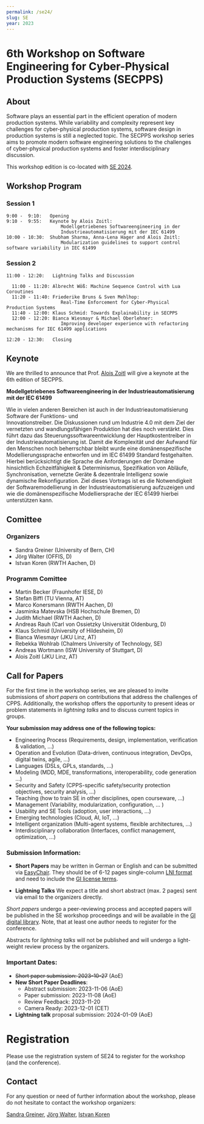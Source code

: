 ```yaml
---
permalink: /se24/
slug: SE
year: 2023 
---
```


# 6th Workshop on Software Engineering for Cyber-Physical Production Systems (SECPPS)


## About 
Software plays an essential part in the efficient operation of modern production systems. While variability and complexity represent key challenges for cyber-physical production systems,  software design in production systems is still a neglected topic. The SECPPS workshop series aims to promote modern software engineering solutions to the challenges of cyber-physical production systems and foster interdisciplinary discussion.

This workshop edition is co-located with [SE 2024](https://se2024.se.jku.at/).



##  Workshop Program

###  Session 1

    9:00 -  9:10:   Opening 
    9:10 -  9:55:   Keynote by Alois Zoitl: 
                        Modellgetriebenes Softwareengineering in der 
                        Industrieautomatisierung mit der IEC 61499  
    10:00 - 10:30:  Shubham Sharma, Anna-Lena Hager and Alois Zoitl: 
                        Modularization guidelines to support control software variability in IEC 61499 

###  Session 2

    11:00 - 12:20:   Lightning Talks and Discussion

      11:00 - 11:20: Albrecht Wöß: Machine Sequence Control with Lua Coroutines
      11:20 - 11:40: Friederike Bruns & Sven Mehlhop: 
                        Real-Time Enforcement for Cyber-Physical Production Systems
      11:40 - 12:00: Klaus Schmid: Towards Explainability in SECPPS
      12:00 - 12:20: Bianca Wiesmayr & Michael Oberlehner: 
                        Improving developer experience with refactoring mechanisms for IEC 61499 applications 

    12:20 - 12:30:   Closing 
  

## Keynote

We are thrilled to announce that Prof. [Alois Zoitl](https://www.jku.at/lit-cyber-physical-systems-lab/ueber-uns/team/univ-prof-di-dr-alois-zoitl/) will give a keynote at the 6th edition of SECPPS.

__Modellgetriebenes Softwareengineering in der Industrieautomatisierung mit der IEC 61499__ 

Wie in vielen anderen Bereichen ist auch in der Industrieautomatisierung Software der Funktions- und  
Innovationstreiber. Die Diskussionen rund um Industrie 4.0 mit dem Ziel der vernetzten und wandlungsfähigen Produktion hat dies noch verstärkt. Dies führt dazu das Steuerungssoftwareentwicklung der Hauptkostentreiber in der Industrieautomatisierung ist. Damit die Komplexität und der Aufwand für den Menschen noch beherrschbar bleibt wurde eine domänenspezifische Modellierungssprache entworfen und im IEC 61499 Standard festgehalten. Hierbei berücksichtigt die Sprache die Anforderungen der Domäne hinsichtlich Echzeitfähigkeit & Determinismus, Spezifikation von Abläufe, Synchronisation, vernetzte Geräte & dezentrale Intelligenz sowie dynamische Rekonfiguration. Ziel dieses Vortrags ist es die Notwendigkeit der Softwaremodellierung in der Industrieautomatisierung aufzuzeigen und wie die domänenspezifische Modelliersprache der IEC 61499 hierbei unterstützen kann.


## Comittee
### Organizers
  
  * Sandra Greiner (University of Bern, CH)
  * Jörg Walter (OFFIS, D)
  * Istvan Koren (RWTH Aachen, D)

### Programm Comittee
  
  * Martin Becker (Fraunhofer IESE, D)
  * Stefan Biffl (TU Vienna, AT)
  * Marco Konersmann (RWTH Aachen, D)
  * Jasminka Matevska (HSB Hochschule Bremen, D)
  * Judith Michael (RWTH Aachen, D)
  * Andreas Rauh (Carl von Ossietzky Universität Oldenburg, D)
  * Klaus Schmid (University of Hildesheim, D)
  * Bianca Wiesmayr (JKU Linz, AT)
  * Rebekka Wohlrab (Chalmers  University of Technology, SE)
  * Andreas Wortmann (ISW University of Stuttgart, D)
  * Alois Zoitl (JKU Linz, AT)

## Call for Papers
For the first time in the workshop series, we are pleased to invite submissions of *short papers* on contributions that address the challenges of CPPS. Additionally, the workshop offers the opportunity to present ideas or problem statements in *lightning talks* and to discuss current topics in groups.

**Your submission may address one of the following topics:**

<ul>
  <li>Engineering Process (Requirements, design, implementation, verification & validation, ...)</li>
  <li>Operation and Evolution (Data-driven, continuous integration, DevOps, digital twins, agile, ...)</li>
  <li>Languages (DSLs, GPLs, standards, ...)</li>
  <li>Modeling (MDD, MDE, transformations, interoperability, code generation ...)</li>
  <li>Security and Safety (CPPS-specific safety/security protection objectives, security analysis, ...)</li>
  <li>Teaching (how to train SE in other disciplines, open courseware, ...)</li>
  <li>Management (Variability, modularization, configuration, ... )</li>
  <li>Usability and SE Tools (adoption, user interactions, ...)</li>
  <li>Emerging technologies (Cloud, AI, IoT, ...)</li>
  <li>Intelligent organization (Multi-agent systems, flexible architectures, ...)</li>
  <li>Interdisciplinary collaboration (Interfaces, conflict management, optimization, ...)</li>
</ul>

### Submission Information:
  
  * **Short Papers** may be written in German or English and can be submitted via [EasyChair](https://easychair.org/conferences/?conf=secpps2024). They should be of 6-12 pages single-column [LNI format](https://github.com/gi-ev/LNI) and need to include the [GI license terms](https://confluence.gi.de/display/GIDOCS/Nutzungslizenzen).

  * **Lightning Talks** We expect a title and short abstract (max. 2 pages) sent via email to the organizers directly.

  *Short papers* undergo a peer-reviewing process and accepted papers will be published in the SE workshop proceedings and will be available in the [GI digital library](dl.gi.de). Note, that at least one author needs to register for the conference. 
  
  Abstracts for *lightning talks* will not be published and will undergo a light-weight review process by the organizers.

### Important Dates:

  * <del> Short paper submission: 2023-10-27</del> (AoE)
  * **New Short Paper Deadlines**: 
      - Abstract submission:  2023-11-06 (AoE)
      - Paper submission:     2023-11-08 (AoE)
      - Review Feedback: 2023-11-20	
      - Camera Ready: 2023-12-01 (CET)
  * **Lightning talk** proposal submission: 2024-01-09 (AoE)

# Registration

Please use the registration system of SE24 to register for the workshop (and the conference).


## Contact

For any question or need of further information about the workshop, please do not hesitate to contact the workshop organizers:

[Sandra Greiner](mailto:sandra.greiner@unibe.ch), [Jörg Walter](mailto:joerg.walter@offis.de), [Istvan Koren](mailto:koren@pads.rwth-aachen.de)

